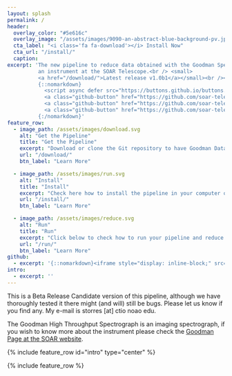 ```yaml
---
layout: splash
permalink: /
header:
  overlay_color: "#5e616c"
  overlay_image: "/assets/images/9090-an-abstract-blue-background-pv.jpg"
  cta_label: "<i class='fa fa-download'></i> Install Now"
  cta_url: "/install/"
  caption:
excerpt: 'The new pipeline to reduce data obtained with the Goodman Spectrograph,
          an instrument at the SOAR Telescope.<br /> <small>
          <a href="/download/">Latest release v1.0b1</a></small><br /><br />
          {::nomarkdown}
            <script async defer src="https://buttons.github.io/buttons.js"></script>
            <a class="github-button" href="https://github.com/soar-telescope/goodman/subscription" data-icon="octicon-eye" data-size="large" data-show-count="true" aria-label="Watch soar-telescope/goodman on GitHub">Watch</a>            
            <a class="github-button" href="https://github.com/soar-telescope/goodman" data-icon="octicon-star" data-size="large" data-show-count="true" aria-label="Star soar-telescope/goodman on GitHub">Star</a>
            <a class="github-button" href="https://github.com/soar-telescope/goodman/issues" data-icon="octicon-issue-opened" data-size="large" data-show-count="true" aria-label="Issue soar-telescope/goodman on GitHub">Issue</a>         
          {:/nomarkdown}'
feature_row:
  - image_path: /assets/images/download.svg
    alt: "Get the Pipeline"
    title: "Get the Pipeline"
    excerpt: "Download or clone the Git repository to have Goodman Data-Reduction Pipeline in your computer."
    url: "/download/"
    btn_label: "Learn More"

  - image_path: /assets/images/run.svg
    alt: "Install"
    title: "Install"
    excerpt: "Check here how to install the pipeline in your computer or to check how to get information to run it in our servers."
    url: "/install/"
    btn_label: "Learn More"

  - image_path: /assets/images/reduce.svg
    alt: "Run"
    title: "Run"
    excerpt: "Click below to check how to run your pipeline and reduce your data!"
    url: "/run/"
    btn_label: "Learn More"
github:
  - excerpt: '{::nomarkdown}<iframe style="display: inline-block;" src="https://ghbtns.com/github-btn.html?user=mmistakes&repo=minimal-mistakes&type=star&count=true&size=large" frameborder="0" scrolling="0" width="160px" height="30px"></iframe> <iframe style="display: inline-block;" src="https://ghbtns.com/github-btn.html?user=mmistakes&repo=minimal-mistakes&type=fork&count=true&size=large" frameborder="0" scrolling="0" width="158px" height="30px"></iframe>{:/nomarkdown}'
intro:
  - excerpt: ''
---
```


This is a Beta Release Candidate version of this pipeline,
although we have thoroughly tested it there might (and will) still be bugs.
Please let us know if you find any.
My e-mail is storres [at] ctio noao edu.

The Goodman High Throughput Spectrograph is an imaging spectrograph,
if you wish to know more about the instrument please check the
[Goodman Page at the SOAR website](http://www.ctio.noao.edu/soar/content/goodman-high-throughput-spectrograph).

{% include feature_row id="intro" type="center" %}

{% include feature_row %}

